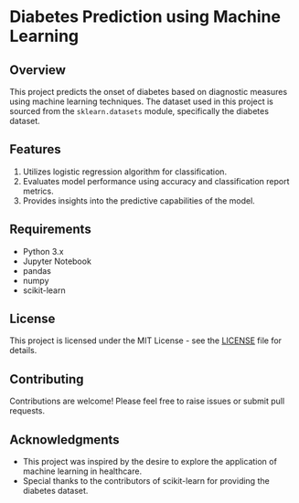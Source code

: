 # Diabetes Prediction using Machine Learning

## Overview
This project predicts the onset of diabetes based on diagnostic measures using machine learning techniques. The dataset used in this project is sourced from the `sklearn.datasets` module, specifically the diabetes dataset.

## Features
1. Utilizes logistic regression algorithm for classification.
2. Evaluates model performance using accuracy and classification report metrics.
3. Provides insights into the predictive capabilities of the model.


## Requirements
- Python 3.x
- Jupyter Notebook
- pandas
- numpy
- scikit-learn

## License
This project is licensed under the MIT License - see the [LICENSE](LICENSE) file for details.

## Contributing
Contributions are welcome! Please feel free to raise issues or submit pull requests.

## Acknowledgments
- This project was inspired by the desire to explore the application of machine learning in healthcare.
- Special thanks to the contributors of scikit-learn for providing the diabetes dataset.
  
